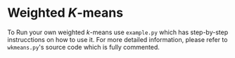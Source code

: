 # Weighted _K_-means

To Run your own weighted _k_-means use ```example.py``` which has step-by-step instrucctions on how to use it.
For more detailed information, please refer to ```wkmeans.py```'s source code which is fully commented.
